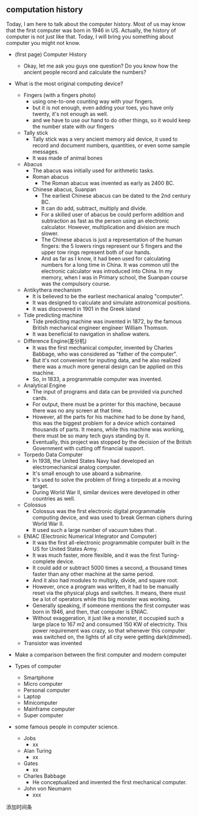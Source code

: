 ## computation history

Today, I am here to talk about the computer history. Most of us may know that the first computer was born in 1946 in US.
Actually, the history of computer is not just like that. Today, I will bring you something about computer you might not know.
- (first page) Computer History
    - Okay, let me ask you guys one question? Do you know how the ancient people record and calculate the numbers?
- What is the most original computing device?
    - Fingers (with a fingers photo)
        - using one-to-one counting way with your fingers.
        - but it is not enough, even adding your toes, you have only twenty, it's not enough as well.
        - and we have to use our hand to do other things, so it would keep the number state with our fingers
    - Tally stick
        - Tally stick was a very ancient memory aid device, it used to record and document numbers, quantities, or even some sample messages.
        - It was made of animal bones
    - Abacus
        - The abacus was initially used for arithmetic tasks.
        - Roman abacus
            - The Roman abacus was invented as early as 2400 BC.
        - Chinese abacus, Suanpan
            - The earliest Chinese abacus can be dated to the 2nd century BC.
            - It can do add, subtract, multiply and divide.
            - For a skilled user of abacus be could perform addition and subtraction as fast as the person using an electronic calculator. However, multiplication and division are much slower.
            - The Chinese abacus is just a representation of the human fingers: the 5 lowers rings represent our 5 fingers and the upper tow rings represent both of our hands.
            - And as far as I know, it had been used for calculating numbers for a long time in China. It was common util the electronic calculator was introduced into China. In my memory, when I was in Primary school, the Suanpan course was the compulsory course.
    - Antikythera mechanism
        - It is believed to be the earliest mechanical analog "computer".
        - It was designed to calculate and simulate astronomical positions.
        - It was discovered in 1901 in the Greek island
    - Tide predicting machine
        - Tide predicting machine was invented in 1872, by the famous British mechanical engineer engineer William Thomson.
        - It was beneficial to navigation in shallow waters.
    - Difference Engine(差分机)
        - It was the first mechanical computer, invented by Charles Babbage, who was considered as
        "father of the computer".
        - But it's not convenient for inputing data, and he also realized there was a much more general design can be applied on this machine.
        - So, in 1833, a programmable computer was invented.
    - Analytical Engine
        - The input of programs and data can be provided via punched cards.
        - For output, there must be a printer for this machine, because there was no any screen at that time.
        - However, all the parts for his machine had to be done by hand, this was the biggest problem for a device which contained thousands of parts. It means, while this machine was working, there must be so many tech guys standing by it.
        - Eventually, this project was stopped by the decision of the British Government with cutting off financial support.
    - Torpedo Data Computer
        - In 1938, the United States Navy had developed an electromechanical analog computer.
        - It's small enough to use aboard a submarine.
        - It's used to solve the problem of firing a torpedo at a moving target.
        - During World War II, similar devices were developed in other countries as well.
    - Colossus
        - Colossus was the first electronic digital programmable computing device, and was used to break German ciphers during World War II.
        - It used such a large number of vacuum tubes that .
    - ENIAC (Electronic Numerical Integrator and Computer)
        - It was the first all-electronic programmable computer built in the US for United States Army.
        - It was much faster, more flexible, and it was the first Turing-complete device.
        - It could add or subtract 5000 times a second, a thousand times faster than any other machine at the same period.
        - And it also had modules to multiply, divide, and square root.
        - However, once a program was written, it had to be manually reset via the physical plugs and switches. It means, there must be a lot of operators while this big monster was working.
        - Generally speaking, if someone mentions the first computer was born in 1946, and then, that computer is ENIAC.
        - Without exaggeration, it just like a monster, it occupied such a large place to 167 m2 and consumed 150 KW of electricity. This power requirement was crazy, so that whenever this computer was switched on, the lights of all city were getting dark(dimmed).
    - Transistor was invented

- Make a comparison between the first computer and modern computer

- Types of computer
    - Smartphone
    - Micro computer
    - Personal computer
    - Laptop
    - Minicomputer
    - Mainframe computer
    - Super computer

- some famous people in computer science.
    - Jobs
        - xx
    - Alan Turing
        - xx
    - Gates
        - xx
    - Charles Babbage
        - He conceptualized and invented the first mechanical computer.
    - John von Neumann
        - xxx

添加时间条

